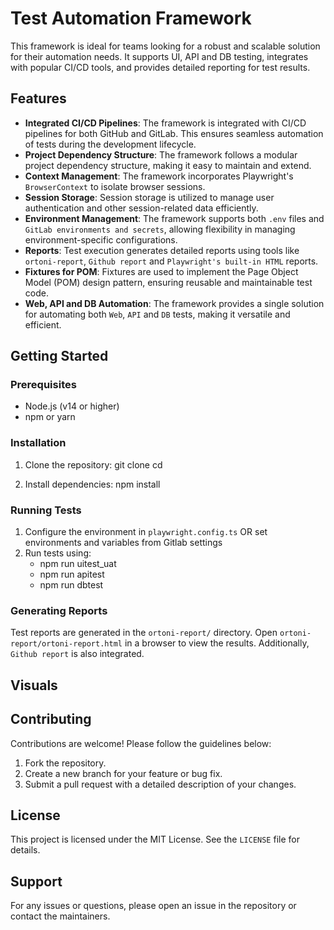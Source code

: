 # Test Automation Framework

This framework is ideal for teams looking for a robust and scalable solution for their automation needs. It supports UI, API and DB testing, integrates with popular CI/CD tools, and provides detailed reporting for test results.

## Features

- **Integrated CI/CD Pipelines**: The framework is integrated with CI/CD pipelines for both GitHub and GitLab. This ensures seamless automation of tests during the development lifecycle.
- **Project Dependency Structure**: The framework follows a modular project dependency structure, making it easy to maintain and extend.
- **Context Management**: The framework incorporates Playwright's `BrowserContext` to isolate browser sessions.
- **Session Storage**: Session storage is utilized to manage user authentication and other session-related data efficiently.
- **Environment Management**: The framework supports both `.env` files and `GitLab environments and secrets`, allowing flexibility in managing environment-specific configurations.
- **Reports**: Test execution generates detailed reports using tools like `ortoni-report`, `Github report` and `Playwright's built-in HTML` reports.
- **Fixtures for POM**: Fixtures are used to implement the Page Object Model (POM) design pattern, ensuring reusable and maintainable test code.
- **Web, API and DB Automation**: The framework provides a single solution for automating both `Web`, `API` and `DB` tests, making it versatile and efficient.


## Getting Started

### Prerequisites

- Node.js (v14 or higher)
- npm or yarn

### Installation

1. Clone the repository:
   git clone <repository-url>
   cd <repository-name>

2. Install dependencies:
   npm install
   
### Running Tests

1. Configure the environment in `playwright.config.ts` OR set environments and variables from Gitlab settings
2. Run tests using:
   - npm run uitest_uat
   - npm run apitest
   - npm run dbtest
   
### Generating Reports

Test reports are generated in the `ortoni-report/` directory. Open `ortoni-report/ortoni-report.html` in a browser to view the results. Additionally, `Github report` is also integrated.


## Visuals


## Contributing

Contributions are welcome! Please follow the guidelines below:

1. Fork the repository.
2. Create a new branch for your feature or bug fix.
3. Submit a pull request with a detailed description of your changes.

## License

This project is licensed under the MIT License. See the `LICENSE` file for details.

## Support

For any issues or questions, please open an issue in the repository or contact the maintainers.
